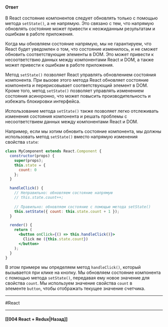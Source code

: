 #### Ответ

В React состояние компонентов следует обновлять только с помощью метода `setState()`, а не напрямую. Это связано с тем, что напрямую обновлять состояние может привести к неожиданным результатам и ошибкам в работе приложения.

Когда мы обновляем состояние напрямую, мы не гарантируем, что React будет уведомлен о том, что состояние изменилось, и не сможет обновить соответствующие элементы в DOM. Это может привести к несоответствию данных между компонентами React и DOM, а также может привести к ошибкам в работе приложения.

Метод `setState()` позволяет React управлять обновлением состояния компонента. При вызове этого метода React обновляет состояние компонента и перерисовывает соответствующий элемент в DOM. Кроме того, метод `setState()` позволяет управлять изменением состояния асинхронно, что может повысить производительность и избежать блокировки интерфейса.

Использование метода `setState()` также позволяет легко отслеживать изменения состояния компонента и решать проблемы с несоответствием данных между компонентами React и DOM.

Например, если мы хотим обновить состояние компонента, мы должны использовать метод `setState()` вместо напрямую изменения свойства `state`:

```jsx
class MyComponent extends React.Component {
  constructor(props) {
    super(props);
    this.state = {
      count: 0
    };
  }

  handleClick() {
    // Неправильно: обновляем состояние напрямую
    // this.state.count++;
    
    // Правильно: обновляем состояние с помощью метода setState()
    this.setState({ count: this.state.count + 1 });
  }

  render() {
    return (
      <button onClick={() => this.handleClick()}>
        Click me ({this.state.count})
      </button>
    );
  }
}
```

В этом примере мы определяем метод `handleClick()`, который вызывается при клике на кнопку. Мы обновляем состояние компонента с помощью метода `setState()`, передавая ему новое значение для свойства `count`. Мы используем значение свойства `count` в элементе `button`, чтобы отображать текущее значение счетчика.

____
#React

____

#### [[004 React + Redux|Назад]]